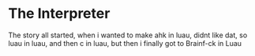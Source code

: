 # The Interpreter
The story all started, when i wanted to make ahk in luau, didnt like dat, so luau in luau, and then c in luau, but then i finally got to Brainf-ck in Luau
